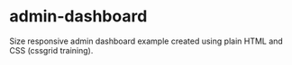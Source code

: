 # admin-dashboard

Size responsive admin dashboard example created using plain HTML and CSS (cssgrid training).

